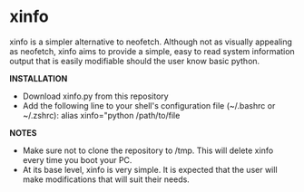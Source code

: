 # xinfo
xinfo is a simpler alternative to neofetch. Although not as visually appealing as neofetch, xinfo aims to provide a simple, easy to read system information output that is easily modifiable should the user know basic python.

**INSTALLATION**
- Download xinfo.py from this repository
- Add the following line to your shell's configuration file (~/.bashrc or ~/.zshrc): alias xinfo="python /path/to/file

**NOTES**
- Make sure not to clone the repository to /tmp. This will delete xinfo every time you boot your PC.
- At its base level, xinfo is very simple. It is expected that the user will make modifications that will suit their needs.
